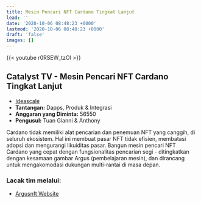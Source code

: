```yaml
---
title: Mesin Pencari NFT Cardano Tingkat Lanjut
lead: ''
date: '2020-10-06 08:48:23 +0000'
lastmod: '2020-10-06 08:48:23 +0000'
draft: 'false'
images: []
---
```


{{&lt;  youtube r0RSEW_tzOI &gt;}}

## Catalyst TV - Mesin Pencari NFT Cardano Tingkat Lanjut

- [Ideascale](https://cardano.ideascale.com/c/idea/414201)
- **Tantangan:** Dapps, Produk &amp; Integrasi
- **Anggaran yang Diminta:** 56550
- **Pengusul:** Tuan Gianni &amp; Anthony

Cardano tidak memiliki alat pencarian dan penemuan NFT yang canggih, di seluruh ekosistem. Hal ini membuat pasar NFT tidak efisien, membatasi adopsi dan mengurangi likuiditas pasar. Bangun mesin pencari NFT Cardano yang cepat dengan fungsionalitas pencarian segi - ditingkatkan dengan kesamaan gambar Argus (pembelajaran mesin), dan dirancang untuk mengakomodasi dukungan multi-rantai di masa depan.

### Lacak tim melalui:

- [Argusnft Website](https://argusnft.com)
